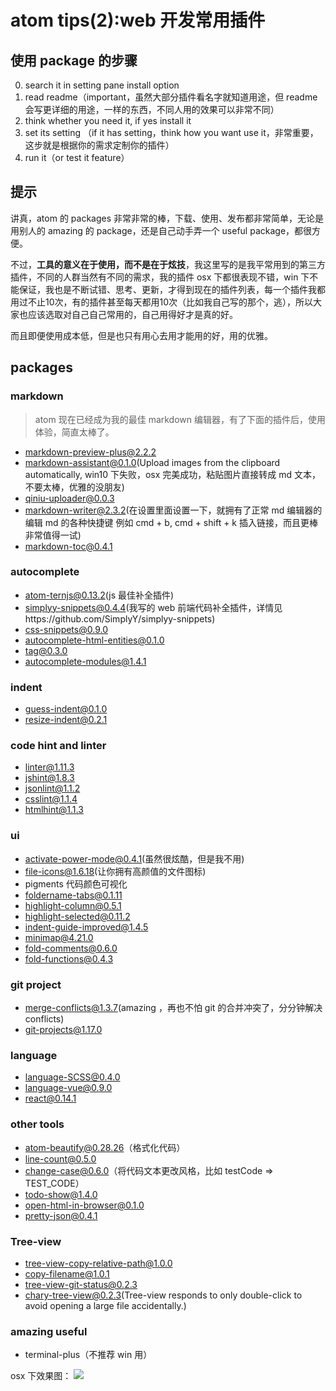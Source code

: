 # atom tips(2):web 开发常用插件
## 使用 package 的步骤
0. search it in setting pane install option
1. read readme（important，虽然大部分插件看名字就知道用途，但 readme 会写更详细的用途，一样的东西，不同人用的效果可以非常不同）
2. think whether you need it, if yes install it
3. set its setting （if it has setting，think how you want use it，非常重要，这步就是根据你的需求定制你的插件）
4. run it（or test it feature）

## 提示
讲真，atom 的 packages 非常非常的棒，下载、使用、发布都非常简单，无论是用别人的 amazing 的 package，还是自己动手弄一个 useful package，都很方便。

不过，**工具的意义在于使用，而不是在于炫技**，我这里写的是我平常用到的第三方插件，不同的人群当然有不同的需求，我的插件 osx 下都很表现不错，win 下不能保证，我也是不断试错、思考、更新，才得到现在的插件列表，每一个插件我都用过不止10次，有的插件甚至每天都用10次（比如我自己写的那个，逃），所以大家也应该选取对自己自己常用的，自己用得好才是真的好。

而且即便使用成本低，但是也只有用心去用才能用的好，用的优雅。

## packages

### markdown
> atom 现在已经成为我的最佳 markdown 编辑器，有了下面的插件后，使用体验，简直太棒了。

- markdown-preview-plus@2.2.2
- markdown-assistant@0.1.0(Upload images from the clipboard automatically, win10 下失败，osx 完美成功，粘贴图片直接转成 md 文本，不要太棒，优雅的没朋友)
- qiniu-uploader@0.0.3
- markdown-writer@2.3.2(在设置里面设置一下，就拥有了正常 md 编辑器的编辑 md 的各种快捷键 例如 cmd + b, cmd + shift + k 插入链接，而且更棒非常值得一试)
- markdown-toc@0.4.1


### autocomplete
- atom-ternjs@0.13.2(js 最佳补全插件)
- simplyy-snippets@0.4.4(我写的 web 前端代码补全插件，详情见https://github.com/SimplyY/simplyy-snippets)
- css-snippets@0.9.0
- autocomplete-html-entities@0.1.0
- tag@0.3.0
- autocomplete-modules@1.4.1

### indent
- guess-indent@0.1.0
- resize-indent@0.2.1

### code hint and linter
- linter@1.11.3
- jshint@1.8.3
- jsonlint@1.1.2
- csslint@1.1.4
- htmlhint@1.1.3

### ui
- activate-power-mode@0.4.1(虽然很炫酷，但是我不用)
- file-icons@1.6.18(让你拥有高颜值的文件图标)
- pigments 代码颜色可视化
- foldername-tabs@0.1.11
- highlight-column@0.5.1
- highlight-selected@0.11.2
- indent-guide-improved@1.4.5
- minimap@4.21.0
- fold-comments@0.6.0
- fold-functions@0.4.3

### git project
- merge-conflicts@1.3.7(amazing ，再也不怕 git 的合并冲突了，分分钟解决 conflicts)
- git-projects@1.17.0


### language
- language-SCSS@0.4.0
- language-vue@0.9.0
- react@0.14.1

### other tools
- atom-beautify@0.28.26（格式化代码）
- line-count@0.5.0
- change-case@0.6.0（将代码文本更改风格，比如 testCode => TEST_CODE）
- todo-show@1.4.0
- open-html-in-browser@0.1.0
- pretty-json@0.4.1

### Tree-view
- tree-view-copy-relative-path@1.0.0
- copy-filename@1.0.1
- tree-view-git-status@0.2.3
- chary-tree-view@0.2.3(Tree-view responds to only double-click to avoid opening a large file accidentally.)


### amazing useful
- terminal-plus（不推荐 win 用）

osx 下效果图：
![](http://7xkpdt.com1.z0.glb.clouddn.com/fb53b040c4c30bc75761d5e550bbc503.png)
